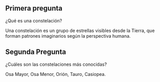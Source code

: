## Primera pregunta 

¿Qué es una constelación?

Una constelación es un grupo de estrellas visibles desde la Tierra, que forman patrones imaginarios según la perspectiva humana.

## Segunda Pregunta 

¿Cuáles son las constelaciones más conocidas?

Osa Mayor, Osa Menor, Orión, Tauro, Casiopea.
